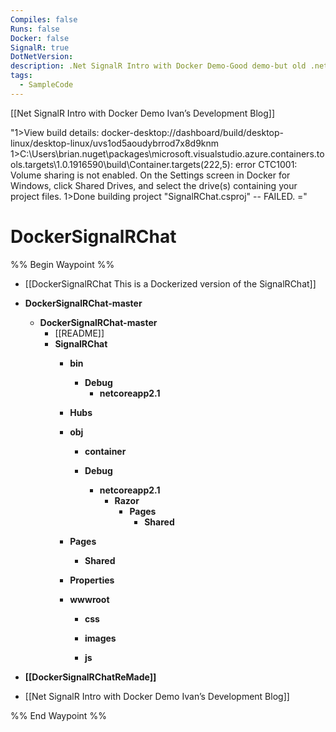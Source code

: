 ```yaml
---
Compiles: false
Runs: false
Docker: false
SignalR: true
DotNetVersion: 
description: .Net SignalR Intro with Docker Demo-Good demo-but old .net no compile-vol sharing error
tags:
  - SampleCode
---
```

[[Net SignalR Intro with Docker Demo  Ivan’s Development Blog]]

"1>View build details: docker-desktop://dashboard/build/desktop-linux/desktop-linux/uvs1od5aoudybrrod7x8d9knm
1>C:\Users\brian\.nuget\packages\microsoft.visualstudio.azure.containers.tools.targets\1.0.1916590\build\Container.targets(222,5): error CTC1001: Volume sharing is not enabled. On the Settings screen in Docker for Windows, click Shared Drives, and select the drive(s) containing your project files.
1>Done building project "SignalRChat.csproj" -- FAILED.
="


# DockerSignalRChat

%% Begin Waypoint %%
- [[DockerSignalRChat This is a Dockerized version of the SignalRChat]]
- **DockerSignalRChat-master**
	- **DockerSignalRChat-master**
		- [[README]]
		- **SignalRChat**
			- **bin**
				- **Debug**
					- **netcoreapp2.1**

			- **Hubs**

			- **obj**
				- **container**

				- **Debug**
					- **netcoreapp2.1**
						- **Razor**
							- **Pages**
								- **Shared**

			- **Pages**
				- **Shared**

			- **Properties**

			- **wwwroot**
				- **css**

				- **images**

				- **js**

- **[[DockerSignalRChatReMade]]**
- [[Net SignalR Intro with Docker Demo  Ivan’s Development Blog]]

%% End Waypoint %%
 